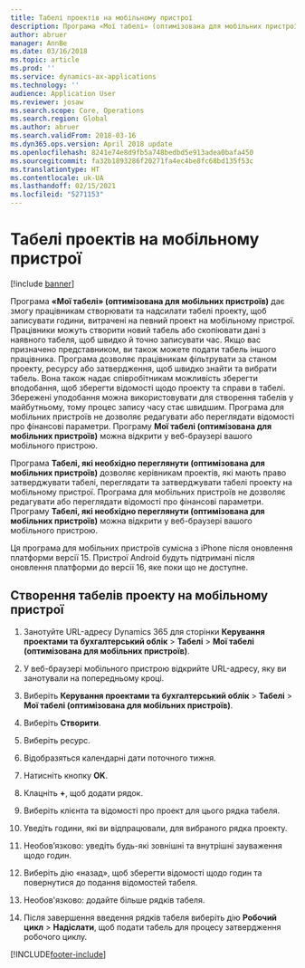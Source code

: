 ```yaml
---
title: Табелі проектів на мобільному пристрої
description: Програма «Мої табелі» (оптимізована для мобільних пристроїв) дає змогу працівникам створювати та надсилати табелі проекту, щоб записувати години, витрачені на певний проект на мобільному пристрої.
author: abruer
manager: AnnBe
ms.date: 03/16/2018
ms.topic: article
ms.prod: ''
ms.service: dynamics-ax-applications
ms.technology: ''
audience: Application User
ms.reviewer: josaw
ms.search.scope: Core, Operations
ms.search.region: Global
ms.author: abruer
ms.search.validFrom: 2018-03-16
ms.dyn365.ops.version: April 2018 update
ms.openlocfilehash: 8241e74e8d9fb5a748bedbd5e913adea0bafa450
ms.sourcegitcommit: fa32b1893286f20271fa4ec4be8fc68bd135f53c
ms.translationtype: HT
ms.contentlocale: uk-UA
ms.lasthandoff: 02/15/2021
ms.locfileid: "5271153"
---
```

# <a name="project-timesheets-on-a-mobile-device"></a>Табелі проектів на мобільному пристрої

[!include [banner](../includes/banner.md)]

Програма **«Мої табелі» (оптимізована для мобільних пристроїв)** дає змогу працівникам створювати та надсилати табелі проекту, щоб записувати години, витрачені на певний проект на мобільному пристрої. Працівники можуть створити новий табель або скопіювати дані з наявного табеля, щоб швидко й точно записувати час. Якщо вас призначено представником, ви також можете подати табель іншого працівника. Програма дозволяє працівникам фільтрувати за станом проекту, ресурсу або затвердження, щоб швидко знайти та вибрати табель. Вона також надає співробітникам можливість зберегти вподобання, щоб зберегти відомості щодо проекту та справи в табелі. Збережені уподобання можна використовувати для створення табелів у майбутньому, тому процес запису часу стає швидшим. Програма для мобільних пристроїв не дозволяє редагувати або переглядати відомості про фінансові параметри. Програму **Мої табелі (оптимізована для мобільних пристроїв)** можна відкрити у веб-браузері вашого мобільного пристрою.

Програма **Табелі, які необхідно переглянути (оптимізована для мобільних пристроїв)** дозволяє керівникам проектів, які мають право затверджувати табелі, переглядати та затверджувати табелі проекту на мобільному пристрої. Програма для мобільних пристроїв не дозволяє редагувати або переглядати відомості про фінансові параметри. Програму **Табелі, які необхідно переглянути (оптимізована для мобільних пристроїв)** можна відкрити у веб-браузері вашого мобільного пристрою.

Ця програма для мобільних пристроїв сумісна з iPhone після оновлення платформи версії 15.
Пристрої Android будуть підтримані після оновлення платформи до версії 16, яке поки що не доступне.

## <a name="create-a-project-timesheet-on-your-mobile-device"></a>Створення табелів проекту на мобільному пристрої

1.  Занотуйте URL-адресу Dynamics 365 для сторінки **Керування проектами та бухгалтерський облік** \> **Табелі** \> **Мої табелі (оптимізована для мобільних пристроїв)**.

2.  У веб-браузері мобільного пристрою відкрийте URL-адресу, яку ви занотували на попередньому кроці.
 
3.  Виберіть **Керування проектами та бухгалтерський облік** \> **Табелі** \> **Мої табелі (оптимізована для мобільних пристроїв)**.

4.  Виберіть **Створити**.

5.  Виберіть ресурс.

6.  Відобразяться календарні дати поточного тижня.

7.  Натисніть кнопку **OK**.

8.  Клацніть **+**, щоб додати рядок.

9.  Виберіть клієнта та відомості про проект для цього рядка табеля.

10. Уведіть години, які ви відпрацювали, для вибраного рядка проекту.

11. Необов’язково: уведіть будь-які зовнішні та внутрішні зауваження щодо годин.

12. Виберіть дію «назад», щоб зберегти відомості щодо годин та повернутися до подання відомостей табеля.

13. Необов'язково: додайте більше рядків табеля.

14. Після завершення введення рядків табеля виберіть дію **Робочий цикл** \> **Надіслати**, щоб подати табель для процесу затвердження робочого циклу.


[!INCLUDE[footer-include](../includes/footer-banner.md)]
